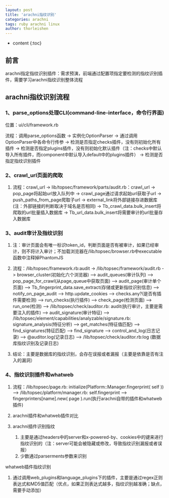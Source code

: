 ```yaml
---
layout: post
title: 'arachni指纹识别'
categories: arachni
tags: ruby arachni linux
author: thorleishen
---
```


* content
{:toc}
## 前言

arachni指定指纹识别插件：需求预演，前端通过配置项指定要检测的指纹识别插件，需要学习arachni指纹识别整体流程

## arachni指纹识别流程

### 1、parse_options处理CLI(command-line-interface，命令行界面)

位置：ui/cli/framework.rb

流程：调用parse_options函数  ->  实例化OptionParser  ->  通过调用OptionParser中各命令行传参  ->  检测是否指定checks插件，没有则初始化所有插件  -> 检测是否指定plugins插件，没有则初始化默认插件（注：checks中默认导入所有插件，而component中默认导入default中的plugins插件）    ->  检测是否指定指纹识别插件

### 2、crawl_url页面的爬取

1. 流程：crawl_url  ->  lib/topsec/framework/parts/audit.rb：crawl_url  ->  pop_page将起始url放入队列中  ->  crawl_page通过请求起始url获取子url  ->  push_paths_from_page爬取子url  ->  external_link将外部链接存进数据库(注：外部链接的判断取决于域名是否相同)  ->  Tb_crawl_data.bulk_insert将爬取的url批量插入数据库  ->  Tb_url_data.bulk_insert将需要审计的url批量存入数据库

### 3、audit审计及指纹识别

1. 注：审计页面会有唯一标识token_id，判断页面是否有被审计，如果已经审计，则不将计入审计；不加载浏览器在/lib/topsec/browser.rb中executable函数中注释掉PhantomJS

1. 流程：/lib/topsec/framework.rb:audit  ->  /lib/topsec/framework/audit.rb  ->  browser_cluster(初始化六个浏览器)  -->  audit_queues(审计队列)  -->  pop_page_for_crawl(从page_queue中获取页面)  -->  audit_page(审计单个页面)  -->  Tb_fingerprint_data.save_extract(存储或更新指纹识别信息)  -->  notify_on_page_audit  -->  http.update_cookies  -->  checks.any?(是否有插件需要检测)  -->  run_checks(执行插件)  -->  check_page(检测页面)  -->  run_one(检测)  -->  /lib/topsec/check/auditor.rb: audit(执行审计，主要是需要注入的插件)  -->  audit_signature(审计特征)                                                            -->   /lib/topsec/element/capabilities/analyzable/signature.rb:  signature_analysis(特征分析)   -->  get_matches(特征值匹配)  -->  find_signatures(特征匹配)  -->  find_signature  -->  control_and_log(日志记录)  -->  @auditor.log(记录日志)  -->  /lib/topsec/check/auditor.rb:log (数据库指纹识别及记录日志)

3. 结论：主要是数据库的指纹识别，会存在误报或者漏报（主要是依靠是否有注入的漏洞）

### 4、指纹识别插件和whatweb

1. 流程：/lib/topsec/page.rb: initialize(Platform::Manager.fingerprint( self ))  -->  /lib/topsec/platform/manager.rb: self.fingerprint  -->  fingerprinters[name].new( page ).run(执行arachni自带的插件和whatweb插件)

1. arachni插件和whatweb插件对比

2. arachni插件识别指纹
	1. 主要是通过headers中的server和x-powered-by、cookies中的键来进行指纹识别的（注：server可能会被隐藏或修改，导致指纹识别漏报或者误报）
	1. 少数通过parserments参数来识别

whatweb插件指纹识别

1. 通过调用web_plugins和language_plugins下的插件，主要是通过regex正则表达式和MD5值匹配（优点，如果正则表达式越多，指纹识别越准确；缺点，需要手动添加）